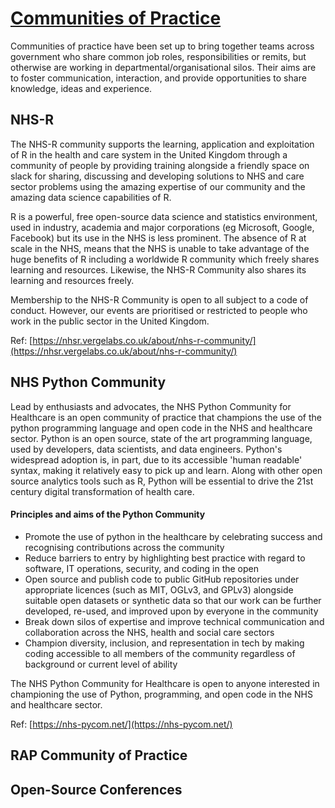 # [Communities of Practice](https://github.com/nhs-pycom/open-source-explained/blob/main/6.communities-of-practice.md)

Communities of practice have been set up to bring together teams across government who share common job roles, responsibilities or remits, but otherwise are working in departmental/organisational silos. Their aims are to foster communication, interaction, and provide opportunities to share knowledge, ideas and experience. 

## NHS-R
 
The NHS-R community supports the learning, application and exploitation of R in the health and care system in the United Kingdom through a community of people by providing  training alongside a friendly space on slack for sharing, discussing and developing solutions to NHS and care sector problems using the amazing expertise of our community and the amazing data science capabilities of R.

R is a powerful, free open-source data science and statistics environment, used in industry, academia and major corporations (eg Microsoft, Google, Facebook) but its use in the NHS is less prominent. The absence of R at scale in the NHS, means that the NHS is unable to take advantage of the huge benefits of R including a worldwide R community which freely shares learning and resources. Likewise, the NHS-R Community also shares its learning and resources freely.

Membership to the NHS-R Community is open to all subject to a code of conduct. However, our events are prioritised  or restricted to people who work in the public sector in the United Kingdom.

Ref: [https://nhsr.vergelabs.co.uk/about/nhs-r-community/](https://nhsr.vergelabs.co.uk/about/nhs-r-community/)
 
## NHS Python Community

Lead by enthusiasts and advocates, the NHS Python Community for Healthcare is an open community of practice that champions the use of the python programming language and open code in the NHS and healthcare sector. Python is an open source, state of the art programming language, used by developers, data scientists, and data engineers. Python's widespread adoption is, in part, due to its accessible 'human readable' syntax, making it relatively easy to pick up and learn. Along with other open source analytics tools such as R, Python will be essential to drive the 21st century digital transformation of health care.

#### Principles and aims of the Python Community 
- Promote the use of python in the healthcare by celebrating success and recognising contributions across the community
- Reduce barriers to entry by highlighting best practice with regard to software, IT operations, security, and coding in the open
- Open source and publish code to public GitHub repositories under appropriate licences (such as MIT, OGLv3, and GPLv3) alongside suitable open datasets or synthetic data so that our work can be further developed, re-used, and improved upon by everyone in the community
- Break down silos of expertise and improve technical communication and collaboration across the NHS, health and social care sectors
- Champion diversity, inclusion, and representation in tech by making coding accessible to all members of the community regardless of background or current level of ability 

The NHS Python Community for Healthcare is open to anyone interested in championing the use of Python, programming, and open code in the NHS and healthcare sector.

Ref: [https://nhs-pycom.net/](https://nhs-pycom.net/)

## RAP Community of Practice
 
## Open-Source Conferences

